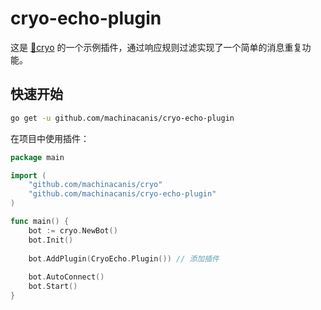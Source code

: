 # cryo-echo-plugin

这是 [🧊cryo](https://github.com/machinacanis/cryo) 的一个示例插件，通过响应规则过滤实现了一个简单的消息重复功能。

## 快速开始

```bash
go get -u github.com/machinacanis/cryo-echo-plugin
```

在项目中使用插件：

```go
package main

import (
	"github.com/machinacanis/cryo"
	"github.com/machinacanis/cryo-echo-plugin"
)

func main() {
    bot := cryo.NewBot()
    bot.Init()
    
    bot.AddPlugin(CryoEcho.Plugin()) // 添加插件
    
    bot.AutoConnect()
    bot.Start()
}
```